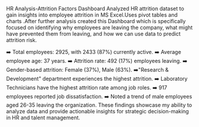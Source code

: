 HR Analysis-Attrition Factors Dashboard
Analyzed HR attrition dataset to gain insights into employee attrition in MS Excel.Uses pivot tables and charts .After further analysis created this Dashboard which is specifically focused on identifying why employees are leaving the company, what might have prevented them from leaving, and how we can use data to predict attrition risk.

➡️ Total employees: 2925, with 2433 (87%) currently active.
➡️ Average employee age: 37 years.
➡️ Attrition rate: 492 (17%) employees leaving.
➡️ Gender-based attrition: Female (37%), Male (63%).
➡️"Research & Development" department experiences the highest attrition.
➡️ Laboratory Technicians have the highest attrition rate among job roles.
➡️ 917 employees reported job dissatisfaction.
➡️ Noted a trend of male employees aged 26-35 leaving the organization.
These findings showcase my ability to analyze data and provide actionable insights for strategic decision-making in HR and talent management.
